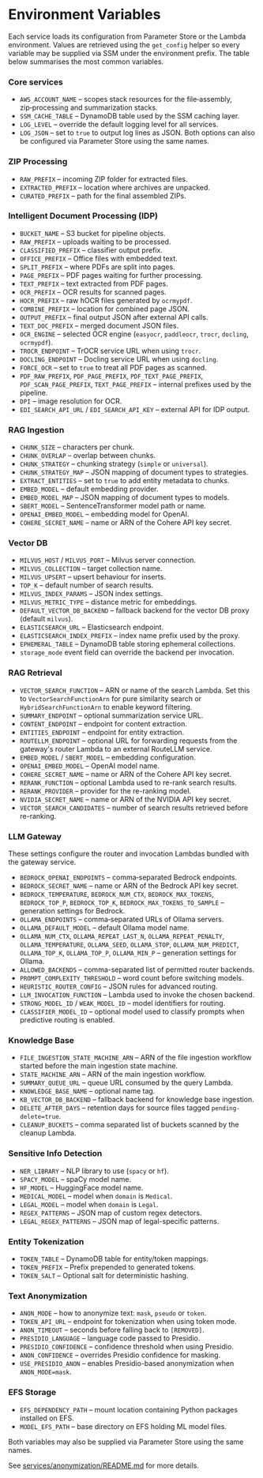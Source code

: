 # Environment Variables

Each service loads its configuration from Parameter Store or the Lambda environment. Values are retrieved using the ``get_config`` helper so every variable may be supplied via SSM under the environment prefix. The table below summarises the most common variables.

### Core services

- `AWS_ACCOUNT_NAME` – scopes stack resources for the file‑assembly, zip‑processing and summarization stacks.
- `SSM_CACHE_TABLE` – DynamoDB table used by the SSM caching layer.
- `LOG_LEVEL` – override the default logging level for all services.
- `LOG_JSON` – set to `true` to output log lines as JSON.
  Both options can also be configured via Parameter Store using the same names.

### ZIP Processing

- `RAW_PREFIX` – incoming ZIP folder for extracted files.
- `EXTRACTED_PREFIX` – location where archives are unpacked.
- `CURATED_PREFIX` – path for the final assembled ZIPs.

### Intelligent Document Processing (IDP)

- `BUCKET_NAME` – S3 bucket for pipeline objects.
- `RAW_PREFIX` – uploads waiting to be processed.
- `CLASSIFIED_PREFIX` – classifier output prefix.
- `OFFICE_PREFIX` – Office files with embedded text.
- `SPLIT_PREFIX` – where PDFs are split into pages.
- `PAGE_PREFIX` – PDF pages waiting for further processing.
- `TEXT_PREFIX` – text extracted from PDF pages.
- `OCR_PREFIX` – OCR results for scanned pages.
- `HOCR_PREFIX` – raw hOCR files generated by `ocrmypdf`.
- `COMBINE_PREFIX` – location for combined page JSON.
- `OUTPUT_PREFIX` – final output JSON after external API calls.
- `TEXT_DOC_PREFIX` – merged document JSON files.
- `OCR_ENGINE` – selected OCR engine (`easyocr`, `paddleocr`, `trocr`, `docling`, `ocrmypdf`).
- `TROCR_ENDPOINT` – TrOCR service URL when using `trocr`.
- `DOCLING_ENDPOINT` – Docling service URL when using `docling`.
- `FORCE_OCR` – set to `true` to treat all PDF pages as scanned.
- `PDF_RAW_PREFIX`, `PDF_PAGE_PREFIX`, `PDF_TEXT_PAGE_PREFIX`, `PDF_SCAN_PAGE_PREFIX`, `TEXT_PAGE_PREFIX` – internal prefixes used by the pipeline.
- `DPI` – image resolution for OCR.
- `EDI_SEARCH_API_URL` / `EDI_SEARCH_API_KEY` – external API for IDP output.

### RAG Ingestion

- `CHUNK_SIZE` – characters per chunk.
- `CHUNK_OVERLAP` – overlap between chunks.
- `CHUNK_STRATEGY` – chunking strategy (`simple` or `universal`).
- `CHUNK_STRATEGY_MAP` – JSON mapping of document types to strategies.
- `EXTRACT_ENTITIES` – set to `true` to add entity metadata to chunks.
- `EMBED_MODEL` – default embedding provider.
- `EMBED_MODEL_MAP` – JSON mapping of document types to models.
- `SBERT_MODEL` – SentenceTransformer model path or name.
- `OPENAI_EMBED_MODEL` – embedding model for OpenAI.
- `COHERE_SECRET_NAME` – name or ARN of the Cohere API key secret.

### Vector DB

- `MILVUS_HOST` / `MILVUS_PORT` – Milvus server connection.
- `MILVUS_COLLECTION` – target collection name.
- `MILVUS_UPSERT` – upsert behaviour for inserts.
- `TOP_K` – default number of search results.
- `MILVUS_INDEX_PARAMS` – JSON index settings.
- `MILVUS_METRIC_TYPE` – distance metric for embeddings.
- `DEFAULT_VECTOR_DB_BACKEND` – fallback backend for the vector DB proxy (default `milvus`).
- `ELASTICSEARCH_URL` – Elasticsearch endpoint.
- `ELASTICSEARCH_INDEX_PREFIX` – index name prefix used by the proxy.
- `EPHEMERAL_TABLE` – DynamoDB table storing ephemeral collections.
- `storage_mode` event field can override the backend per invocation.

### RAG Retrieval

- `VECTOR_SEARCH_FUNCTION` – ARN or name of the search Lambda. Set this to `VectorSearchFunctionArn` for pure similarity search or `HybridSearchFunctionArn` to enable keyword filtering.
- `SUMMARY_ENDPOINT` – optional summarization service URL.
- `CONTENT_ENDPOINT` – endpoint for content extraction.
- `ENTITIES_ENDPOINT` – endpoint for entity extraction.
- `ROUTELLM_ENDPOINT` – optional URL for forwarding requests from the gateway's router Lambda to an external RouteLLM service.
- `EMBED_MODEL` / `SBERT_MODEL` – embedding configuration.
- `OPENAI_EMBED_MODEL` – OpenAI model name.
- `COHERE_SECRET_NAME` – name or ARN of the Cohere API key secret.
- `RERANK_FUNCTION` – optional Lambda used to re-rank search results.
- `RERANK_PROVIDER` – provider for the re-ranking model.
- `NVIDIA_SECRET_NAME` – name or ARN of the NVIDIA API key secret.
- `VECTOR_SEARCH_CANDIDATES` – number of search results retrieved before re-ranking.

### LLM Gateway

These settings configure the router and invocation Lambdas bundled with the gateway service.

- `BEDROCK_OPENAI_ENDPOINTS` – comma‑separated Bedrock endpoints.
- `BEDROCK_SECRET_NAME` – name or ARN of the Bedrock API key secret.
- `BEDROCK_TEMPERATURE`, `BEDROCK_NUM_CTX`, `BEDROCK_MAX_TOKENS`, `BEDROCK_TOP_P`, `BEDROCK_TOP_K`, `BEDROCK_MAX_TOKENS_TO_SAMPLE` – generation settings for Bedrock.
- `OLLAMA_ENDPOINTS` – comma‑separated URLs of Ollama servers.
- `OLLAMA_DEFAULT_MODEL` – default Ollama model name.
- `OLLAMA_NUM_CTX`, `OLLAMA_REPEAT_LAST_N`, `OLLAMA_REPEAT_PENALTY`, `OLLAMA_TEMPERATURE`, `OLLAMA_SEED`, `OLLAMA_STOP`, `OLLAMA_NUM_PREDICT`, `OLLAMA_TOP_K`, `OLLAMA_TOP_P`, `OLLAMA_MIN_P` – generation settings for Ollama.
- `ALLOWED_BACKENDS` – comma-separated list of permitted router backends.
- `PROMPT_COMPLEXITY_THRESHOLD` – word count before switching models.
- `HEURISTIC_ROUTER_CONFIG` – JSON rules for advanced routing.
- `LLM_INVOCATION_FUNCTION` – Lambda used to invoke the chosen backend.
- `STRONG_MODEL_ID` / `WEAK_MODEL_ID` – model identifiers for routing.
- `CLASSIFIER_MODEL_ID` – optional model used to classify prompts when predictive routing is enabled.

### Knowledge Base

- `FILE_INGESTION_STATE_MACHINE_ARN` – ARN of the file ingestion workflow started before the main ingestion state machine.
- `STATE_MACHINE_ARN` – ARN of the main ingestion workflow.
- `SUMMARY_QUEUE_URL` – queue URL consumed by the query Lambda.
- `KNOWLEDGE_BASE_NAME` – optional name tag.
- `KB_VECTOR_DB_BACKEND` – fallback backend for knowledge base ingestion.
- `DELETE_AFTER_DAYS` – retention days for source files tagged `pending-delete=true`.
- `CLEANUP_BUCKETS` – comma separated list of buckets scanned by the cleanup Lambda.

### Sensitive Info Detection

- `NER_LIBRARY` – NLP library to use (`spacy` or `hf`).
- `SPACY_MODEL` – spaCy model name.
- `HF_MODEL` – HuggingFace model name.
- `MEDICAL_MODEL` – model when `domain` is `Medical`.
- `LEGAL_MODEL` – model when `domain` is `Legal`.
- `REGEX_PATTERNS` – JSON map of custom regex detectors.
- `LEGAL_REGEX_PATTERNS` – JSON map of legal-specific patterns.

### Entity Tokenization

- `TOKEN_TABLE` – DynamoDB table for entity/token mappings.
- `TOKEN_PREFIX` – Prefix prepended to generated tokens.
- `TOKEN_SALT` – Optional salt for deterministic hashing.

### Text Anonymization

- `ANON_MODE` – how to anonymize text: `mask`, `pseudo` or `token`.
- `TOKEN_API_URL` – endpoint for tokenization when using token mode.
- `ANON_TIMEOUT` – seconds before falling back to `[REMOVED]`.
- `PRESIDIO_LANGUAGE` – language code passed to Presidio.
- `PRESIDIO_CONFIDENCE` – confidence threshold when using Presidio.
- `ANON_CONFIDENCE` – overrides Presidio confidence for masking.
- `USE_PRESIDIO_ANON` – enables Presidio-based anonymization when `ANON_MODE=mask`.

### EFS Storage

- `EFS_DEPENDENCY_PATH` – mount location containing Python packages installed on EFS.
- `MODEL_EFS_PATH` – base directory on EFS holding ML model files.

Both variables may also be supplied via Parameter Store using the same names.

See [services/anonymization/README.md](../services/anonymization/README.md) for more details.
